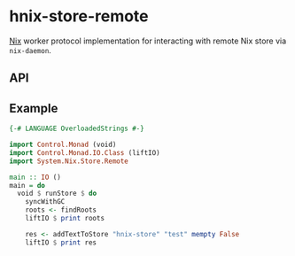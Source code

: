 # hnix-store-remote

[Nix] worker protocol implementation for interacting with remote Nix store
via `nix-daemon`.

[Nix]: https://nixos.org/nix

## API

[System.Nix.Store.Remote]: ./src/System/Nix/Store/Remote.hs

## Example

```haskell
{-# LANGUAGE OverloadedStrings #-}

import Control.Monad (void)
import Control.Monad.IO.Class (liftIO)
import System.Nix.Store.Remote

main :: IO ()
main = do
  void $ runStore $ do
    syncWithGC
    roots <- findRoots
    liftIO $ print roots

    res <- addTextToStore "hnix-store" "test" mempty False
    liftIO $ print res
```
